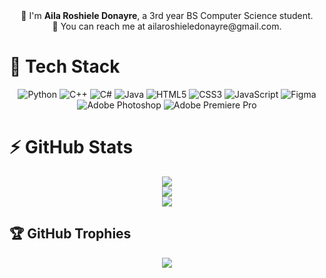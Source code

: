 <div align="center"> 
🎐 I'm <b>Aila Roshiele Donayre</b>, a 3rd year BS Computer Science student.<br>
💌 You can reach me at ailaroshieledonayre@gmail.com.
</div>

# 👾 Tech Stack
<div align="center">

![Python](https://img.shields.io/badge/python-3670A0?style=for-the-badge&logo=python&logoColor=ffdd54) 
![C++](https://img.shields.io/badge/c++-%2300599C.svg?style=for-the-badge&logo=c%2B%2B&logoColor=white) 
![C#](https://img.shields.io/badge/c%23-%23239120.svg?style=for-the-badge&logo=csharp&logoColor=white) 
![Java](https://img.shields.io/badge/java-%23ED8B00.svg?style=for-the-badge&logo=openjdk&logoColor=white)
![HTML5](https://img.shields.io/badge/html5-%23E34F26.svg?style=for-the-badge&logo=html5&logoColor=white)
![CSS3](https://img.shields.io/badge/css3-%231572B6.svg?style=for-the-badge&logo=css3&logoColor=white)
![JavaScript](https://img.shields.io/badge/javascript-%23323330.svg?style=for-the-badge&logo=javascript&logoColor=%23F7DF1E) 
![Figma](https://img.shields.io/badge/figma-%23F24E1E.svg?style=for-the-badge&logo=figma&logoColor=white) 
![Adobe Photoshop](https://img.shields.io/badge/adobe%20photoshop-%2331A8FF.svg?style=for-the-badge&logo=adobe%20photoshop&logoColor=white) 
![Adobe Premiere Pro](https://img.shields.io/badge/Adobe%20Premiere%20Pro-9999FF.svg?style=for-the-badge&logo=Adobe%20Premiere%20Pro&logoColor=white) 

</div>

# ⚡ GitHub Stats
<div align="center">

![](https://github-readme-stats.vercel.app/api?username=ailadonayre&theme=dracula&hide_border=true&include_all_commits=true&count_private=true)<br/>
![](https://nirzak-streak-stats.vercel.app/?user=ailadonayre&theme=dracula&hide_border=true)<br/>
![](https://github-readme-stats.vercel.app/api/top-langs/?username=ailadonayre&theme=dracula&hide_border=true&include_all_commits=true&count_private=true&layout=compact)

</div>

## 🏆 GitHub Trophies
<div align="center">

![](https://github-profile-trophy.vercel.app/?username=ailadonayre&theme=dracula&no-frame=true&no-bg=false&margin-w=4)

</div>

<!-- Proudly created with GPRM ( https://gprm.itsvg.in ) -->
